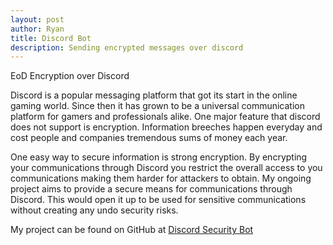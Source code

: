 ```yaml
---
layout: post
author: Ryan
title: Discord Bot
description: Sending encrypted messages over discord
---
```



EoD Encryption over Discord

Discord is a popular messaging platform that got its start in the online gaming world. Since then it has grown to be a universal communication platform for gamers and professionals alike. One major feature that discord does not support is encryption. Information breeches happen everyday and cost people and companies tremendous sums of money each year.

One easy way to secure information is strong encryption. By encrypting your communications through Discord you restrict the overall access to you communications making them harder for attackers to obtain. My ongoing project aims to provide a secure means for communications through Discord. This would open it up to be used for sensitive communications without creating any undo security risks.

My project can be found on GitHub at <a href="https://github.com/RyanFinnRepo/discordsecuritybot" target="_blank" >Discord Security Bot</a>
